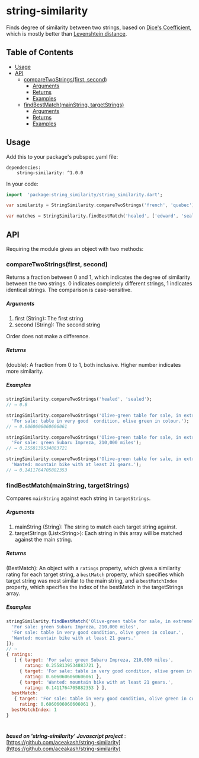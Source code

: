 # string-similarity

Finds degree of similarity between two strings, based on [Dice's Coefficient](http://en.wikipedia.org/wiki/S%C3%B8rensen%E2%80%93Dice_coefficient), which is mostly better than [Levenshtein distance](http://en.wikipedia.org/wiki/Levenshtein_distance).

## Table of Contents

- [Usage](#usage)
- [API](#api)
  - [compareTwoStrings(first, second)](#comparetwostringsfirst-second)
    - [Arguments](#arguments)
    - [Returns](#returns)
    - [Examples](#examples)
  - [findBestMatch(mainString, targetStrings)](#findbestmatchmainstring-targetstrings)
    - [Arguments](#arguments-1)
    - [Returns](#returns-1)
    - [Examples](#examples-1)

## Usage

Add this to your package's pubspec.yaml file:

```shell
dependencies:
	string-similarity: ^1.0.0
```

In your code:

```dart
import  'package:string_similarity/string_similarity.dart';

var similarity = StringSimilarity.compareTwoStrings('french', 'quebec');

var matches = StringSimilarity.findBestMatch('healed', ['edward', 'sealed', 'theatre']);
```

## API

Requiring the module gives an object with two methods:

### compareTwoStrings(first, second)

Returns a fraction between 0 and 1, which indicates the degree of similarity between the two strings. 0 indicates completely different strings, 1 indicates identical strings. The comparison is case-sensitive.

##### Arguments

1. first (String): The first string
2. second (String): The second string

Order does not make a difference.

##### Returns

(double): A fraction from 0 to 1, both inclusive. Higher number indicates more similarity.

##### Examples

```dart
stringSimilarity.compareTwoStrings('healed', 'sealed');
// → 0.8

stringSimilarity.compareTwoStrings('Olive-green table for sale, in extremely good condition.',
  'For sale: table in very good  condition, olive green in colour.');
// → 0.6060606060606061

stringSimilarity.compareTwoStrings('Olive-green table for sale, in extremely good condition.',
  'For sale: green Subaru Impreza, 210,000 miles');
// → 0.2558139534883721

stringSimilarity.compareTwoStrings('Olive-green table for sale, in extremely good condition.',
  'Wanted: mountain bike with at least 21 gears.');
// → 0.1411764705882353
```

### findBestMatch(mainString, targetStrings)

Compares `mainString` against each string in `targetStrings`.

##### Arguments

1. mainString (String): The string to match each target string against.
2. targetStrings (List\<String\>): Each string in this array will be matched against the main string.

##### Returns

(BestMatch): An object with a `ratings` property, which gives a similarity rating for each target string, a `bestMatch` property, which specifies which target string was most similar to the main string, and a `bestMatchIndex` property, which specifies the index of the bestMatch in the targetStrings array.

##### Examples

```javascript
stringSimilarity.findBestMatch('Olive-green table for sale, in extremely good condition.', [
  'For sale: green Subaru Impreza, 210,000 miles',
  'For sale: table in very good condition, olive green in colour.',
  'Wanted: mountain bike with at least 21 gears.'
]);
// →
{ ratings:
   [ { target: 'For sale: green Subaru Impreza, 210,000 miles',
       rating: 0.2558139534883721 },
     { target: 'For sale: table in very good condition, olive green in colour.',
       rating: 0.6060606060606061 },
     { target: 'Wanted: mountain bike with at least 21 gears.',
       rating: 0.1411764705882353 } ],
  bestMatch:
   { target: 'For sale: table in very good condition, olive green in colour.',
     rating: 0.6060606060606061 },
  bestMatchIndex: 1
}
```

#

**_based on 'string-similarity' Javascript project_** : [https://github.com/aceakash/string-similarity](https://github.com/aceakash/string-similarity)
